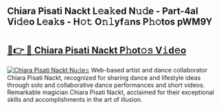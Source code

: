 ## Chiara Pisati Nackt L𝚎a𝚔ed N𝚞𝚍e - Part-4aI Vi𝚍𝚎o L𝚎a𝚔s - H𝚘𝚝 O𝚗𝚕yf𝚊ns P𝚑𝚘tos pWM9Y

# <h2><a href="http://kfbtjh.oniu.top/?m=Chiara+Pisati+Nackt">🔗👉 🔴 Chiara Pisati Nackt P𝚑ot𝚘𝚜 V𝚒d𝚎o</a></h2>

[![Chiara Pisati Nackt Nu𝚍e𝚜](https://i.imgur.com/0qMVB7G.gif)](http://kfbtjh.oniu.top/?m=Chiara+Pisati+Nackt)
Web-based artist and dance collaborator Chiara Pisati Nackt, recognized for sharing dance and lifestyle ideas through solo and collaborative dance performances and short videos. Remarkable magician Chiara Pisati Nackt, acclaimed for their exceptional skills and accomplishments in the art of illusion.  
